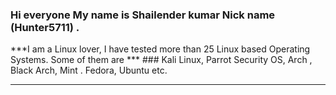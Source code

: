 ### Hi everyone My name is Shailender kumar Nick name (Hunter5711) . 

***I am a Linux lover, I have tested more than 25 Linux based Operating Systems.
Some of them are *** ### Kali Linux, Parrot Security OS, Arch , Black Arch, Mint . Fedora, Ubuntu etc.
**********************
